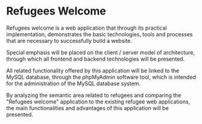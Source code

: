 # Refugees Welcome
Refugees welcome is a web application that through its practical implementation, demonstrates the basic technologies, tools and processes that are necessary to successfully build a website.

Special emphasis will be placed on the client / server model of architecture, through which all frontend and backend technologies will be presented.

All related functionality offered by this application will be linked to the MySQL database, through the phpMyAdmin software tool, which is intended for the administration of the MySQL database system.

By analyzing the semantic area related to refugees and comparing the "Refugees welcome" application to the existing refugee web applications, the main functionalities and advantages of this application will be presented.
